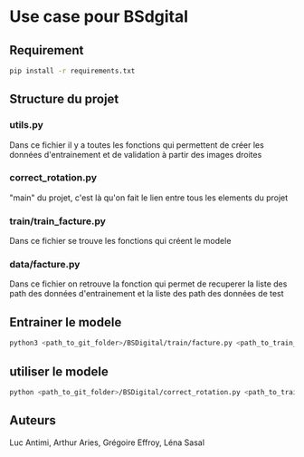 # Use case pour BSdgital

## Requirement

```bash
pip install -r requirements.txt
```

## Structure du projet

### utils.py

Dans ce fichier il y a toutes les fonctions qui permettent de créer les données d'entrainement et de validation à partir des images droites

### correct_rotation.py

"main" du projet, c'est là qu'on fait le lien entre tous les elements du projet

### train/train_facture.py

Dans ce fichier se trouve les fonctions qui créent le modele


### data/facture.py

Dans ce fichier on retrouve la fonction qui permet de recuperer la liste des path des données d'entrainement et la liste des path des données de test

## Entrainer le modele

```bash
python3 <path_to_git_folder>/BSDigital/train/facture.py <path_to_train_data>
```

## utiliser le modele

```bash
python <path_to_git_folder>/BSDigital/correct_rotation.py <path_to_train_model> <path_to_real_data>
```

## Auteurs

Luc Antimi, 
Arthur Aries, 
Grégoire Effroy, 
Léna Sasal
